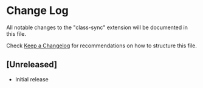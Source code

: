 # Change Log

All notable changes to the "class-sync" extension will be documented in this file.

Check [Keep a Changelog](http://keepachangelog.com/) for recommendations on how to structure this file.

## [Unreleased]

- Initial release